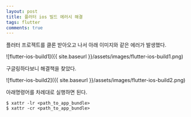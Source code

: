 ```yaml
---
layout: post
title: 플러터 ios 빌드 에러시 해결
tags: flutter
comments: true
---
```


플러터 프로젝트를 클론 받아오고 나서 아래 이미지와 같은 에러가 발생했다.  

![flutter-ios-build1]({{ site.baseurl }}/assets/images/flutter-ios-build1.png)

구글링하다보니 해결책을 찾았다.  

![flutter-ios-build2]({{ site.baseurl }}/assets/images/flutter-ios-build2.png)

아래명령어를 차례대로 실행하면 된다.
```
$ xattr -lr <path_to_app_bundle>
$ xattr -cr <path_to_app_bundle>
```